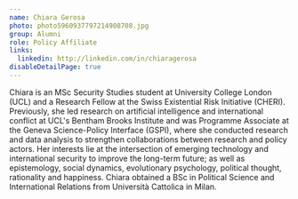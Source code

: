 ```yaml
---
name: Chiara Gerosa
photo: photo5960937797214908708.jpg
group: Alumni
role: Policy Affiliate
links:
  linkedin: http://linkedin.com/in/chiaragerosa
disableDetailPage: true
---
```

Chiara is an MSc Security Studies student at University College London (UCL) and a Research Fellow at the Swiss Existential Risk Initiative (CHERI). Previously, she led research on artificial intelligence and international conflict at UCL's Bentham Brooks Institute and was Programme Associate at the Geneva Science-Policy Interface (GSPI), where she conducted research and data analysis to strengthen collaborations between research and policy actors. Her interests lie at the intersection of emerging technology and international security to improve the long-term future; as well as epistemology, social dynamics, evolutionary psychology, political thought, rationality and happiness. Chiara obtained a BSc in Political Science and International Relations from Università Cattolica in Milan.